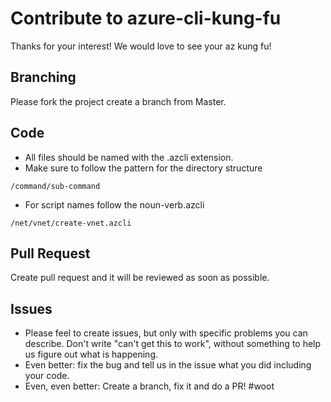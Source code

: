 # Contribute to azure-cli-kung-fu
Thanks for your interest!  We would love to see your az kung fu!

## Branching
Please fork the project create a branch from Master.

## Code
- All files should be named with the .azcli extension.
- Make sure to follow the pattern for the directory structure
```
/command/sub-command
```
- For script names follow the noun-verb.azcli
```
/net/vnet/create-vnet.azcli
```

## Pull Request
Create pull request and it will be reviewed as soon as possible.

## Issues
- Please feel to create issues, but only with specific problems you can describe. Don't write "can't get this to work", without something to help us figure out what is happening.
- Even better: fix the bug and tell us in the issue what you did including your code.
- Even, even better: Create a branch, fix it and do a PR! #woot


